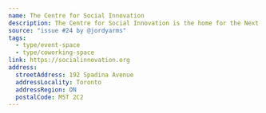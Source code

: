 ```yaml
---
name: The Centre for Social Innovation
description: The Centre for Social Innovation is the home for the Next Economy. We're a community launchpad for people and enterprises who are proving that solutions are possible. The CSI community is home to over 1,000 nonprofits, charities, and social ventures that employ over 3,000 people and generate combined annual revenues of around 50 million. CSI members are turning social, environmental, and economic challenges into opportunities to create the Next Economy.
source: "issue #24 by @jordyarms"
tags:
  - type/event-space
  - type/coworking-space
link: https://socialinnovation.org
address:
  streetAddress: 192 Spadina Avenue
  addressLocality: Toronto
  addressRegion: ON
  postalCode: M5T 2C2
---
```

